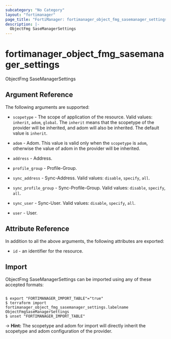 ```yaml
---
subcategory: "No Category"
layout: "fortimanager"
page_title: "FortiManager: fortimanager_object_fmg_sasemanager_settings"
description: |-
  ObjectFmg SaseManagerSettings
---
```


# fortimanager_object_fmg_sasemanager_settings
ObjectFmg SaseManagerSettings

## Argument Reference


The following arguments are supported:

* `scopetype` - The scope of application of the resource. Valid values: `inherit`, `adom`, `global`. The `inherit` means that the scopetype of the provider will be inherited, and adom will also be inherited. The default value is `inherit`.
* `adom` - Adom. This value is valid only when the `scopetype` is `adom`, otherwise the value of adom in the provider will be inherited.

* `address` - Address.
* `profile_group` - Profile-Group.
* `sync_address` - Sync-Address. Valid values: `disable`, `specify`, `all`.

* `sync_profile_group` - Sync-Profile-Group. Valid values: `disable`, `specify`, `all`.

* `sync_user` - Sync-User. Valid values: `disable`, `specify`, `all`.

* `user` - User.


## Attribute Reference

In addition to all the above arguments, the following attributes are exported:
* `id` - an identifier for the resource.

## Import

ObjectFmg SaseManagerSettings can be imported using any of these accepted formats:
```

$ export "FORTIMANAGER_IMPORT_TABLE"="true"
$ terraform import fortimanager_object_fmg_sasemanager_settings.labelname ObjectFmgSaseManagerSettings
$ unset "FORTIMANAGER_IMPORT_TABLE"
```
-> **Hint:** The scopetype and adom for import will directly inherit the scopetype and adom configuration of the provider.
